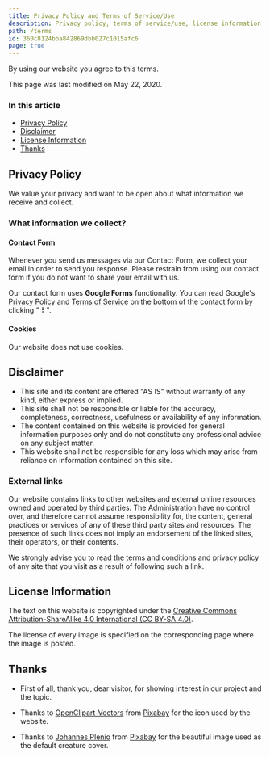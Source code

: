 ```yaml
---
title: Privacy Policy and Terms of Service/Use
description: Privacy policy, terms of service/use, license information
path: /terms
id: 360c8124bba842869dbb027c1015afc6
page: true
---
```


By using our website you agree to this terms.

This page was last modified on May 22, 2020.

### In this article

- [Privacy Policy](#Privacy-Policy)
- [Disclaimer](#Disclaimer)
- [License Information](#License-Information)
- [Thanks](#Thanks)

## Privacy Policy

We value your privacy and want to be open about what information we receive and collect.

### What information we collect?

#### Contact Form

Whenever you send us messages via our Contact Form, we collect your email in order to send you response. Please restrain from using our contact form if you do not want to share your email with us.

Our contact form uses **Google Forms** functionality. You can read Google's [Privacy Policy](https://policies.google.com/privacy) and [Terms of Service](https://policies.google.com/terms) on the bottom of the contact form by clicking " ⠇".

#### Cookies

Our website does not use cookies.

## Disclaimer

- This site and its content are offered "AS IS" without warranty of any kind, either express or implied.
- This site shall not be responsible or liable for the accuracy, completeness, correctness, usefulness or availability of any information.
- The content contained on this website is provided for general information purposes only and do not constitute any professional advice on any subject matter.
- This website shall not be responsible for any loss which may arise from reliance on information contained on this site.

### External links

Our website contains links to other websites and external online resources owned and operated by third parties. The Administration have no control over, and therefore cannot assume responsibility for, the content, general practices or services of any of these third party sites and resources. The presence of such links does not imply an endorsement of the linked sites, their operators, or their contents.

We strongly advise you to read the terms and conditions and privacy policy of any site that you visit as a result of following such a link.

## License Information

The text on this website is copyrighted under the [Creative Commons Attribution-ShareAlike 4.0 International (CC BY-SA 4.0)](https://creativecommons.org/licenses/by-sa/4.0/).

The license of every image is specified on the corresponding page where the image is posted.

## Thanks

- First of all, thank you, dear visitor, for showing interest in our project and the topic.

- Thanks to [OpenClipart-Vectors](https://pixabay.com/users/OpenClipart-Vectors-30363/?utm_source=link-attribution&utm_medium=referral&utm_campaign=image&utm_content=1295218) from [Pixabay](https://pixabay.com/?utm_source=link-attribution&utm_medium=referral&utm_campaign=image&utm_content=1295218) for the icon used by the website.

- Thanks to [Johannes Plenio](https://pixabay.com/users/jplenio-7645255/?utm_source=link-attribution&utm_medium=referral&utm_campaign=image&utm_content=2562083) from [Pixabay](https://pixabay.com/?utm_source=link-attribution&utm_medium=referral&utm_campaign=image&utm_content=2562083) for the beautiful image used as the default creature cover.

